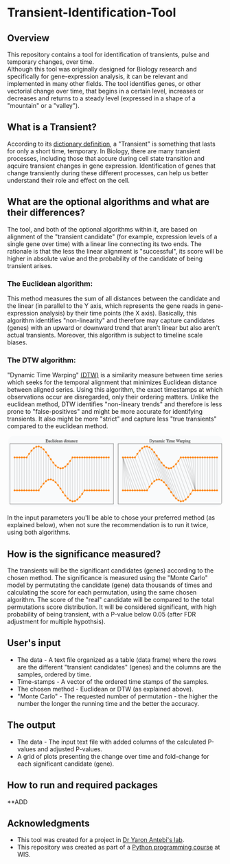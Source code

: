# Transient-Identification-Tool

## Overview
This repository contains a tool for identification of transients, pulse and temporary changes, over time.  
Although this tool was originally designed for Biology research and specifically for gene-expression analysis, it can be relevant and implemented in many other fields. 
The tool identifies genes, or other vectorial change over time, that begins in a certain level, increases or decreases and returns to a steady level (expressed in a shape of a "mountain" or a "valley").

## What is a Transient?
According to its [dictionary definition](https://www.dictionary.com/browse/transient), a "Transient" is something that lasts for only a short time, temporary.
In Biology, there are many transient processes, including those that accure during cell state transition and aqcuire transient changes in gene expression. Identification of genes that change transiently during these different processes, can help us better understand their role and effect on the cell.

## What are the optional algorithms and what are their differences?
The tool, and both of the optional algorithms within it, are based on alignment of the "transient candidate" (for example, expression levels of a single gene over time) with a linear line connecting its two ends. The rationale is that the less the linear alignment is "successful", its score will be higher in absolute value and the probability of the candidate of being transient arises.
### The Euclidean algorithm:
This method measures the sum of all distances between the candidate and the linear (in parallel to the Y axis, which represents the gene reads in gene-expression analysis) by their time points (the X axis). Basically, this algorithm identifies "non-linearity" and therefore may capture candidates (genes) with an upward or downward trend that aren't linear but also aren't actual transients. Moreover, this algorithm is subject to timeline scale biases.
### The DTW algorithm:
"Dynamic Time Warping" [(DTW)](https://rtavenar.github.io/blog/dtw.html) is a similarity measure between time series which seeks for the temporal alignment that minimizes Euclidean distance between aligned series. Using this algorithm, the exact timestamps at which observations occur are disregarded, only their ordering matters. Unlike the euclidean method, DTW identifies "non-lineary trends" and therefore is less prone to "false-positives" and might be more accurate for identifying transients. It also might be more "strict" and capture less "true transients" compared to the euclidean method.

<p align="center">
  <img src="euc_vs_dtw.png" width="500" style="border-radius: 15px;">
</p>

In the input parameters you'll be able to chose your preferred method (as explained below), when not sure the recommendation is to run it twice, using both algorithms.

## How is the significance measured?
The transients will be the significant candidates (genes) according to the chosen method.
The significance is measured using the "Monte Carlo" model by permutating the candidate (gene) data thousands of times and calculating the score for each permutation, using the same chosen algorithm. The score of the "real" candidate will be compared to the total permutations score distribution. It will be considered significant, with high probability of being transient, with a P-value below 0.05 (after FDR adjustment for multiple hypothsis).

## User's input
* The data - A text file organized as a table (data frame) where the rows are the different "transient candidates" (genes) and the columns are the samples, ordered by time.
* Time-stamps - A vector of the ordered time stamps of the samples.
* The chosen method - Euclidean or DTW (as explained above).
* "Monte Carlo" - The requested number of permutation - the higher the number the longer the running time and the better the accuracy.

## The output
* The data - The input text file with added columns of the calculated P-values and adjusted P-values.
* A grid of plots presenting the change over time and fold-change for each significant candidate (gene).

## How to run and required packages
**ADD

## Acknowledgments
* This tool was created for a project in [Dr Yaron Antebi's lab](https://www.weizmann.ac.il/molgen/Antebi/).
* This repository was created as part of a [Python programming course](https://github.com/szabgab/wis-python-course-2024-11?tab=readme-ov-file) at WIS.
